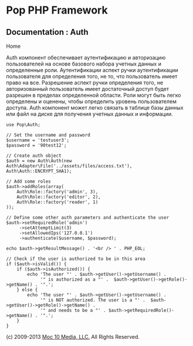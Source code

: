 Pop PHP Framework
=================

Documentation : Auth
--------------------

Home

Auth компонент обеспечивает аутентификацию и авторизацию пользователей
на основе базового набора учетных данных и определенные роли.
Аутентификации аспект ручки аутентификации пользователя для определения
того, не то, что пользователь имеет право на все. Разрешение аспект
ручки определения того, не авторизованный пользователь имеет достаточный
доступ будет разрешен в пределах определенной области. Роли могут быть
легко определены и оценены, чтобы определить уровень пользователем
доступа. Auth компонент может легко связать в таблице базы данных или
файл на диске для получения учетных данных и информации.

    use Pop\Auth;

    // Set the username and password
    $username = 'testuser3';
    $password = '90test12';

    // Create auth object
    $auth = new Auth\Auth(new Auth\Adapter\File('../assets/files/access.txt'), Auth\Auth::ENCRYPT_SHA1);

    // Add some roles
    $auth->addRoles(array(
        Auth\Role::factory('admin', 3),
        Auth\Role::factory('editor', 2),
        Auth\Role::factory('reader', 1)
    ));

    // Define some other auth parameters and authenticate the user
    $auth->setRequiredRole('admin')
         ->setAttemptLimit(3)
         ->setAllowedIps('127.0.0.1')
         ->authenticate($username, $password);

    echo $auth->getResultMessage() . '<br /> ' . PHP_EOL;

    // Check if the user is authorized to be in this area
    if ($auth->isValid()) {
        if ($auth->isAuthorized()) {
            echo 'The user "' . $auth->getUser()->getUsername() .
                 '" is authorized as a "' .  $auth->getUser()->getRole()->getName() . '".';
        } else {
            echo 'The user "' . $auth->getUser()->getUsername() .
                 '" is NOT authorized. The user is a "' .  $auth->getUser()->getRole()->getName() .
                 '" and needs to be a "' . $auth->getRequiredRole()->getName() . '".';
        }
    }

\(c) 2009-2013 [Moc 10 Media, LLC.](http://www.moc10media.com) All
Rights Reserved.
